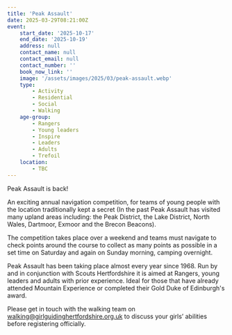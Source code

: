 ```yaml
---
title: 'Peak Assault'
date: 2025-03-29T08:21:00Z
event:
    start_date: '2025-10-17'
    end_date: '2025-10-19'
    address: null
    contact_name: null
    contact_email: null
    contact_number: ''
    book_now_link: ''
    image: '/assets/images/2025/03/peak-assault.webp'
    type:
        - Activity
        - Residential
        - Social
        - Walking
    age-group:
        - Rangers
        - Young leaders
        - Inspire
        - Leaders
        - Adults
        - Trefoil
    location:
        - TBC
---
```

Peak Assault is back!

An exciting annual navigation competition, for teams of young people with the location traditionally kept a secret (In the past Peak Assault has visited many upland areas including: the Peak District, the Lake District, North Wales, Dartmoor, Exmoor and the Brecon Beacons).

The competition takes place over a weekend and teams must navigate to check points around the course to collect as many points as possible in a set time on Saturday and again on Sunday morning, camping overnight.

Peak Assault has been taking place almost every year since 1968. Run by and in conjunction with Scouts Hertfordshire it is aimed at Rangers, young leaders and adults with prior experience. Ideal for those that have already attended Mountain Experience or completed their Gold Duke of Edinburgh's award.

Please get in touch with the walking team on <walking@girlguidinghertfordshire.org.uk> to discuss your girls’ abilities before registering officially.
